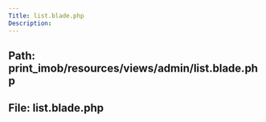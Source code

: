 ```yaml
---
Title: list.blade.php
Description:
---
```


## Path: print_imob/resources/views/admin/list.blade.php
## File: list.blade.php
